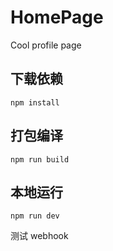 # HomePage
Cool profile page
## 下载依赖
```shell
npm install
```
## 打包编译
```shell
npm run build
```
## 本地运行
```shell
npm run dev
```
测试 webhook